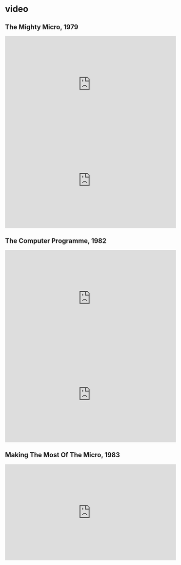 # video

## The Mighty Micro, 1979

<iframe width="560" height="315" src="https://www.youtube.com/embed/videoseries?list=PL13dwmxpaKl5JJyC4L09uf_PFXkn6FlGA" frameborder="0" allow="accelerometer; autoplay; encrypted-media; gyroscope; picture-in-picture" allowfullscreen></iframe>

<iframe width="560" height="315" src="https://www.youtube.com/embed/videoseries?list=PLqrLFTwrYemNYgb-hPXd3Kiwe0L8vuyIr" frameborder="0" allow="accelerometer; autoplay; encrypted-media; gyroscope; picture-in-picture" allowfullscreen></iframe>

## The Computer Programme, 1982

<iframe width="560" height="315" src="https://www.youtube.com/embed/videoseries?list=PLOtimvwAoYtnCtLiLspq_Gnng1XusYwPU" frameborder="0" allow="accelerometer; autoplay; encrypted-media; gyroscope; picture-in-picture" allowfullscreen></iframe>

<iframe width="560" height="315" src="https://www.youtube.com/embed/videoseries?list=PLUbyy-NEBjIKP9wPIwj13rRBcXhcQWBZs" frameborder="0" allow="accelerometer; autoplay; encrypted-media; gyroscope; picture-in-picture" allowfullscreen></iframe>

## Making The Most Of The Micro, 1983

<iframe width="560" height="315" src="https://www.youtube.com/embed/videoseries?list=PLOtimvwAoYtlWZdX-MgnHrr-GUS7m8F7g" frameborder="0" allow="accelerometer; autoplay; encrypted-media; gyroscope; picture-in-picture" allowfullscreen></iframe>

